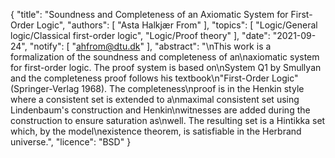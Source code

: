 {
    "title": "Soundness and Completeness of an Axiomatic System for First-Order Logic",
    "authors": [
        "Asta Halkjær From"
    ],
    "topics": [
        "Logic/General logic/Classical first-order logic",
        "Logic/Proof theory"
    ],
    "date": "2021-09-24",
    "notify": [
        "ahfrom@dtu.dk"
    ],
    "abstract": "\nThis work is a formalization of the soundness and completeness of an\naxiomatic system for first-order logic. The proof system is based on\nSystem Q1 by Smullyan and the completeness proof follows his textbook\n\"First-Order Logic\" (Springer-Verlag 1968). The completeness\nproof is in the Henkin style where a consistent set is extended to a\nmaximal consistent set using Lindenbaum's construction and Henkin\nwitnesses are added during the construction to ensure saturation as\nwell. The resulting set is a Hintikka set which, by the model\nexistence theorem, is satisfiable in the Herbrand universe.",
    "licence": "BSD"
}